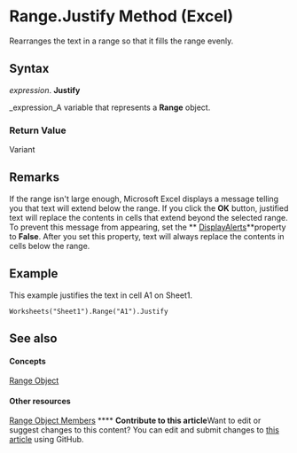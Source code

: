 
# Range.Justify Method (Excel)

Rearranges the text in a range so that it fills the range evenly.


## Syntax

 _expression_. **Justify**

 _expression_A variable that represents a  **Range** object.


### Return Value

Variant


## Remarks

If the range isn't large enough, Microsoft Excel displays a message telling you that text will extend below the range. If you click the  **OK** button, justified text will replace the contents in cells that extend beyond the selected range. To prevent this message from appearing, set the ** [DisplayAlerts](d9f36a99-e9c9-9a67-abaf-9c8e49b4febc.md)**property to  **False**. After you set this property, text will always replace the contents in cells below the range.


## Example

This example justifies the text in cell A1 on Sheet1.


```
Worksheets("Sheet1").Range("A1").Justify
```


## See also


#### Concepts


 [Range Object](b8207778-0dcc-4570-1234-f130532cc8cd.md)
#### Other resources


 [Range Object Members](4336bf81-1e63-7e44-1792-baf366a027a7.md)
****   **Contribute to this article**Want to edit or suggest changes to this content? You can edit and submit changes to  [this article](https://github.com/jhershey00/VBA_Excel_Test/OpenXMLCon/articles/f8b4d48b-8cbb-977a-fd44-d354661182d2.md) using GitHub.

